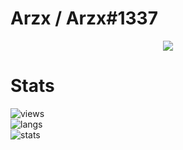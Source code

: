 # Arzx / Arzx#1337

<p align="center">
  <a href="https://github.com/Arzx#1337">
    <img src="https://discord.c99.nl/widget/theme-4/898919349149118514.png"/>
     </a>
</p>

# Stats
![views](https://komarev.com/ghpvc/?username=Arzx#1337&style=flat-square&color=yellow) <br>
![langs](https://github-readme-stats.vercel.app/api/top-langs/?username=Arqezz&layout=compact&theme=dark) </br>
![stats](https://github-readme-stats.vercel.app/api?username=Arzx#1337&show_icons=true&theme=dark)
